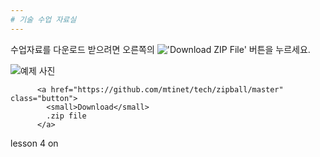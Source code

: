 ```yaml
---
# 기술 수업 자료실
---
```



수업자료를 다운로드 받으려면 오른쪽의 !['Download ZIP File'](https://github.com/mtinet/tech/blob/master/button.png) 버튼을 누르세요. 


![예제 사진](https://github.com/mtinet/tech/zipball/master)



          <a href="https://github.com/mtinet/tech/zipball/master" class="button">
            <small>Download</small>
            .zip file
          </a>
lesson 4 on
